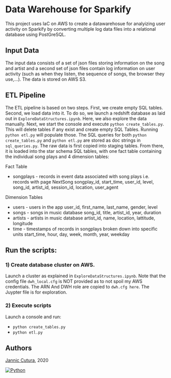 # Data Warehouse for Sparkify
This project uses IaC on AWS to create a datawarehosue for analyizing user activity on Sparkify by converting multiple log data files into a relational database using PostGreSQL.  

## Input Data
The input data consists of a set of json files storing information on the song and artist and a second set of json files contain log information on user activity (such as when they listen, the sequence of songs, the browser they use,...). The data is stored on AWS S3. 

## ETL Pipeline
The ETL pipeline is based on two steps. First, we create empty SQL tables. Second, we load data into it. To do so, we launch a redshift database as laid out in `ExploreDataStructures.ipynb`. Here, we also explore the data manually. Next, we start the console and execute `python create_tables.py`. This will delete tables if any exist and create empty SQL Tables. Running `python etl.py` will populate those. The SQL queries for both `python create_tables.py` and `python etl.py` are stored as doc strings in `sql_queries.py`. The raw data is first copied into staging tables. From there, it is loaded into the star schema SQL tables, with one fact table containing the individual song plays and 4 dimension tables:

Fact Table
   - songplays - records in event data associated with song plays i.e. records with page NextSong
         songplay_id, start_time, user_id, level, song_id, artist_id, session_id, location, user_agent

Dimension Tables

   - users - users in the app
        user_id, first_name, last_name, gender, level
   - songs - songs in music database
        song_id, title, artist_id, year, duration
   - artists - artists in music database
        artist_id, name, location, lattitude, longitude
   - time - timestamps of records in songplays broken down into specific units
        start_time, hour, day, week, month, year, weekday

## Run the scripts:
### 1) Create database cluster on AWS.
Launch a cluster as explained in `ExploreDataStructures.ipynb`. Note that the config file `dwh_local.cfg` is NOT provided as to not spoil my AWS credentials. The ARN And DWH role are copied to `dwh.cfg here`. The Juypter file is for exploration. 

### 2) Execute scripts
Launch a console and run:
- `python create_tables.py` 
- `python etl.py` 


## Authors 
[Jannic Cutura](https://www.linkedin.com/in/dr-jannic-alexander-cutura-35306973/), 2020

[![Python](https://img.shields.io/static/v1?label=made%20with&message=Python&color=blue&style=for-the-badge&logo=Python&logoColor=white)](#)




